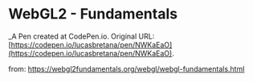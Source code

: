 # WebGL2 - Fundamentals
 _A Pen created at CodePen.io. Original URL: [https://codepen.io/lucasbretana/pen/NWKaEaO](https://codepen.io/lucasbretana/pen/NWKaEaO).

 from: https://webgl2fundamentals.org/webgl/webgl-fundamentals.html